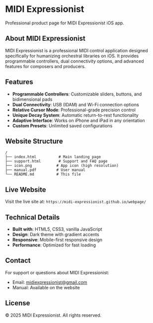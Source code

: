 # MIDI Expressionist

Professional product page for MIDI Expressionist iOS app.

## About MIDI Expressionist

MIDI Expressionist is a professional MIDI control application designed specifically for humanizing orchestral libraries on iOS. It provides programmable controllers, dual connectivity options, and advanced features for composers and producers.

## Features

- **Programmable Controllers**: Customizable sliders, buttons, and bidimensional pads
- **Dual Connectivity**: USB (IDAM) and Wi-Fi connection options
- **Relative Cursor Mode**: Professional-grade precision control
- **Unique Decay System**: Automatic return-to-rest functionality
- **Adaptive Interface**: Works on iPhone and iPad in any orientation
- **Custom Presets**: Unlimited saved configurations

## Website Structure

```
/
├── index.html          # Main landing page
├── support.html        # Support and FAQ page
├── icon.png           # App icon (high resolution)
├── manual.pdf         # User manual
└── README.md          # This file
```

## Live Website

Visit the live site at: `https://midi-expressionist.github.io/webpage/`

## Technical Details

- **Built with**: HTML5, CSS3, vanilla JavaScript
- **Design**: Dark theme with gradient accents
- **Responsive**: Mobile-first responsive design
- **Performance**: Optimized for fast loading

## Contact

For support or questions about MIDI Expressionist:
- Email: midiexpressionist@gmail.com
- Manual: Available on the website

## License

© 2025 MIDI Expressionist. All rights reserved.
